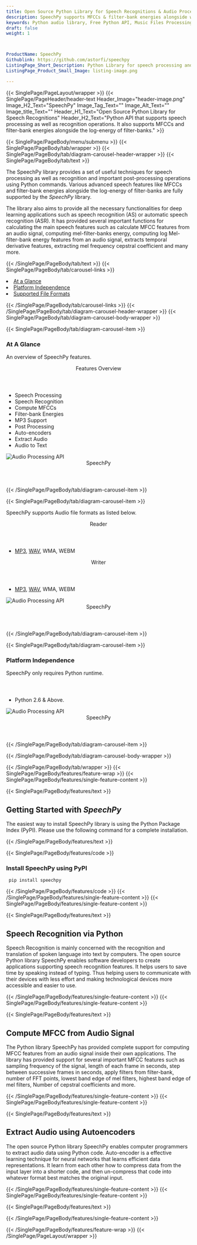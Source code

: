 ```yaml
---
title: Open Source Python Library for Speech Recognitions & Audio Processing
description: SpeechPy supports MFCCs & filter-bank energies alongside with log-energy of filter-banks
keywords: Python audio library, Free Python API, Music Files Processing, crate audio signals, load audio files, open source Python libraries, Free Audio API, Open Source APIs for Audios, Python Audio API, extract audio features, Create Free Audio, Convert Audio Free, Encode Audio Free, Convert MP3 Free, Free MP3 Converter, Free MP3 Encoder
draft: false
weight: 1



ProductName: SpeechPy
Githublink: https://github.com/astorfi/speechpy
ListingPage_Short_Description: Python Library for speech processing and recognition. It supports MFCCs & filter-bank energies alongside with log-energy of filter-banks.
ListingPage_Product_Small_Image: listing-image.png 

---
```


{{< SinglePage/PageLayout/wrapper >}}
{{< SinglePage/PageHeader/header-text
Header_Image="header-image.png"
Image_H2_Text="SpeechPy"
Image_Tag_Text=""
Image_Alt_Text=""
Image_title_Text=""
Header_H1_Text="Open Source Python Library for Speech Recognitions"
Header_H2_Text="Python API that supports speech processing as well as recognition operations. It also supports MFCCs and filter-bank energies alongside the log-energy of filter-banks." >}}

{{< SinglePage/PageBody/menu/submenu >}}
{{< SinglePage/PageBody/tab/wrapper >}}
{{< SinglePage/PageBody/tab/diagram-carousel-header-wrapper >}}
{{< SinglePage/PageBody/tab/text >}}



<p>The SpeechPy library provides a set of useful techniques for speech processing as well as recognition and important post-processing operations using Python commands. Various advanced speech features like MFCCs and filter-bank energies alongside the log-energy of filter-banks are fully supported by the <em>SpeechPy</em> library.</p>
<p>The library also aims to provide all the necessary functionalities for deep learning applications such as speech recognition (AS) or automatic speech recognition (ASR). It has provided several important functions for calculating the main speech features such as calculate MFCC features from an audio signal, computing mel-filter-banks energy, computing log Mel-filter-bank energy features from an audio signal, extracts temporal derivative features, extracting mel frequency cepstral coefficient and many more.</p>


{{< /SinglePage/PageBody/tab/text >}}
{{< SinglePage/PageBody/tab/carousel-links >}}

<li data-target="#diagramcarousel" data-slide-to="0"><a href="#">At a Glance</a></li>
<li data-target="#diagramcarousel" data-slide-to="2"><a href="#">Platform Independence</a></li>
<li data-target="#diagramcarousel" data-slide-to="1"><a class="activetab" href="#">Supported File Formats</a></li>


{{< /SinglePage/PageBody/tab/carousel-links >}}
{{< /SinglePage/PageBody/tab/diagram-carousel-header-wrapper >}}
{{< SinglePage/PageBody/tab/diagram-carousel-body-wrapper >}}

{{< SinglePage/PageBody/tab/diagram-carousel-item >}}
<h3>At A Glance</h3>
<p>An overview of SpeechPy features.</p>
<div class="diagram1 d1-poi">
<div class="d1-row">
<div class="d1-col d1-right"><header>Features Overview</header>
<ul>
<li>Speech Processing</li>
<li>Speech Recognition</li>
<li>Compute MFCCs</li>
<li>Filter-bank Energies</li>
<li>MP3 Support</li>
<li>Post Processing</li>
<li>Auto-encoders</li>
<li>Extract Audio</li>
<li>Audio to Text</li>
</ul>
</div>
</div>
<div class="d1-logo"><img class="bg-lite" src='listing-image.png' alt="Audio Processing API"><header>SpeechPy</header><footer><small></small></footer></div>
<!--/logo--></div>
<!--/diagram1-->
{{< /SinglePage/PageBody/tab/diagram-carousel-item >}}

{{< SinglePage/PageBody/tab/diagram-carousel-item >}}
<p>SpeechPy supports Audio file formats as listed below.</p>
<div class="diagram1 d2 d1-poi">
<div class="d1-row">
<div class="d1-col d1-left"><header><i class="fa fa-arrows-v"> </i> Reader</header>
<ul>
<li><a href="https://docs.fileformat.com/audio/mp3/">MP3</a>, <a href="https://docs.fileformat.com/audio/wav/">WAV</a>, WMA, WEBM</li>
</ul>
</div>
<!--/left-->
<div class="d1-col d1-right"><header><i class="fa fa-long-arrow-down"> </i> Writer</header>
<ul>
<li><a href="https://docs.fileformat.com/audio/mp3/">MP3</a>, <a href="https://docs.fileformat.com/audio/wav/">WAV</a>, WMA, WEBM </li>
</ul>
</div>
<!--/right--></div>
<!--/row-->
<div class="d1-logo"><img class="bg-lite" src='listing-image.png' alt="Audio Processing API"><header>SpeechPy</header><footer><small></small></footer></div>
<!--/logo--></div>
<!--/diagram2-->
{{< /SinglePage/PageBody/tab/diagram-carousel-item >}}

{{< SinglePage/PageBody/tab/diagram-carousel-item >}}
<h3>Platform Independence</h3>
<p>SpeechPy only requires Python runtime.</p>
<div class="diagram1 d1-poi">
<div class="d1-row">
<div class="d1-col d1-right"><header><i class="fa fa-cubes"> </i></header>
<ul>
<li>Python 2.6 & Above.</li>
</ul>
</div>
<!--/left--> <!--/right--></div>
<!--/row-->
<div class="d1-logo"><img class="bg-lite" src='listing-image.png' alt="Audio Processing API"><header>SpeechPy</header><footer><small></small></footer></div>
<!--/logo--></div>
<!--/diagram2 -->
{{< /SinglePage/PageBody/tab/diagram-carousel-item >}}

{{< /SinglePage/PageBody/tab/diagram-carousel-body-wrapper >}}

{{< /SinglePage/PageBody/tab/wrapper >}}
{{< SinglePage/PageBody/features/feature-wrap >}}
{{< SinglePage/PageBody/features/single-feature-content >}}

{{< SinglePage/PageBody/features/text >}}
<h2 class="h2title">Getting Started with <em>SpeechPy</em></h2>
<p>The easiest way to install SpeechPy library is using the Python Package Index (PyPI). Please use the following command for a complete installation.</p>
{{< /SinglePage/PageBody/features/text >}}

{{< SinglePage/PageBody/features/code >}}
<h3>Install SpeechPy using PyPI</h3>
<pre><code class="html"> pip install speechpy </code></pre>

{{< /SinglePage/PageBody/features/code >}}
{{< /SinglePage/PageBody/features/single-feature-content >}}
{{< SinglePage/PageBody/features/single-feature-content >}}

{{< SinglePage/PageBody/features/text >}}
<h2 class="h2title">Speech Recognition via Python</h2>
<p>Speech Recognition is mainly concerned with the recognition and translation of spoken language into text by computers. The open source Python library SpeechPy enables software developers to create applications supporting speech recognition features. It helps users to save time by speaking instead of typing. Thus helping users to communicate with their devices with less effort and making technological devices more accessible and easier to use.</p>


{{< /SinglePage/PageBody/features/single-feature-content >}}
{{< SinglePage/PageBody/features/single-feature-content >}}

{{< SinglePage/PageBody/features/text >}}
<h2 class="h2title">Compute MFCC from Audio Signal</h2>
<p>The Python library SpeechPy has provided complete support for computing MFCC features from an audio signal inside their own applications. The library has provided support for several important MFCC features such as sampling frequency of the signal, length of each frame in seconds, step between successive frames in seconds, apply filters from filter-bank, number of FFT points, lowest band edge of mel filters, highest band edge of mel filters, Number of cepstral coefficients and more.</p>



{{< /SinglePage/PageBody/features/single-feature-content >}}
{{< SinglePage/PageBody/features/single-feature-content >}}

{{< SinglePage/PageBody/features/text >}}
<h2 class="h2title">Extract Audio using Autoencoders</h2>
<p>The open source Python library SpeechPy enables computer programmers to extract audio data using Python code. Auto-encoder is a effective learning technique for neural networks that learns efficient data representations. It learn from each other how to compress data from the input layer into a shorter code, and then un-compress that code into whatever format best matches the original input.</p>

{{< /SinglePage/PageBody/features/single-feature-content >}}
{{< SinglePage/PageBody/features/single-feature-content >}}

{{< SinglePage/PageBody/features/text >}}

{{< /SinglePage/PageBody/features/single-feature-content >}}

{{< /SinglePage/PageBody/features/feature-wrap >}}
{{< /SinglePage/PageLayout/wrapper >}}
